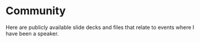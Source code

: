 # Community

Here are publicly available slide decks and files that relate to events where I have been a speaker.
